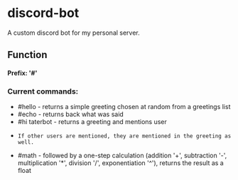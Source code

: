 # discord-bot
A custom discord bot for my personal server.

## Function

#### Prefix: '#'
### Current commands:
* \#hello - returns a simple greeting chosen at random from a greetings list
* \#echo - returns back what was said
* \#hi taterbot - returns a greeting and mentions user
*     If other users are mentioned, they are mentioned in the greeting as well.
* \#math - followed by a one-step calculation (addition '+', subtraction '-', multiplication '\*', division '/', exponentiation '^'), returns the result as a float

